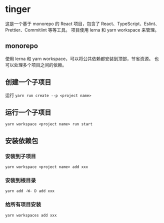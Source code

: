 # tinger
这是一个基于 monorepo 的 React 项目，包含了 React、TypeScript、Eslint、Prettier、Commitlint 等等工具。
项目使用 lerna 和 yarn workspace 来管理。
## monorepo
使用 lerna 和 yarn workspace，可以将公共依赖都安装到顶部，节省资源。
也可以处理多个项目之间的依赖。
## 创建一个子项目
运行 `yarn run create --p <project name>`
## 运行一个子项目
`yarn workspace <project name> run start`
## 安装依赖包
### 安装到子项目
`yarn workspace <project name> add xxx`
### 安装到根目录
`yarn add -W- D add xxx`
### 给所有项目安装
`yarn workspaces add xxx`
